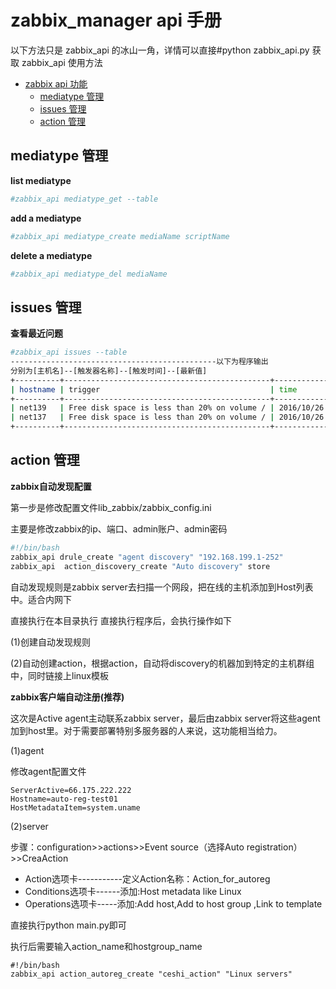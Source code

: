 # zabbix_manager api 手册

以下方法只是 zabbix_api 的冰山一角，详情可以直接#python zabbix_api.py 获取 zabbix_api 使用方法

* [zabbix api 功能](#zabbix-api-功能)
	* [mediatype 管理](#mediatype-管理)
	* [issues 管理](#issues-管理)
	* [action 管理](#action-管理)

## mediatype 管理

**list mediatype**

```bash
#zabbix_api mediatype_get --table
```

**add a mediatype**

```bash
#zabbix_api mediatype_create mediaName scriptName
```

**delete a mediatype**

```bash
#zabbix_api mediatype_del mediaName
```
## issues 管理

**查看最近问题**

```bash
#zabbix_api issues --table
----------------------------------------------以下为程序输出
分别为[主机名]--[触发器名称]--[触发时间]--[最新值]
+----------+----------------------------------------------+---------------------+-----------+
| hostname | trigger                                      | time                | prevvalue |
+----------+----------------------------------------------+---------------------+-----------+
| net139   | Free disk space is less than 20% on volume / | 2016/10/26 09:10:44 | 18.0161   |
| net137   | Free disk space is less than 20% on volume / | 2016/10/26 09:11:32 | 18.0161   |
+----------+----------------------------------------------+---------------------+-----------+
```
## action 管理

**zabbix自动发现配置**


第一步是修改配置文件lib_zabbix/zabbix_config.ini 

主要是修改zabbix的ip、端口、admin账户、admin密码

```bash
#!/bin/bash
zabbix_api drule_create "agent discovery" "192.168.199.1-252"
zabbix_api  action_discovery_create "Auto discovery" store
``` 
自动发现规则是zabbix server去扫描一个网段，把在线的主机添加到Host列表中。适合内网下

直接执行在本目录执行 
直接执行程序后，会执行操作如下

(1)创建自动发现规则

(2)自动创建action，根据action，自动将discovery的机器加到特定的主机群组中，同时链接上linux模板

**zabbix客户端自动注册(推荐)**

这次是Active agent主动联系zabbix server，最后由zabbix server将这些agent加到host里。对于需要部署特别多服务器的人来说，这功能相当给力。

(1)agent

修改agent配置文件
```
ServerActive=66.175.222.222
Hostname=auto-reg-test01
HostMetadataItem=system.uname
```
(2)server

步骤：configuration>>actions>>Event source（选择Auto registration）>>CreaAction

* Action选项卡-----------定义Action名称：Action_for_autoreg
* Conditions选项卡------添加:Host metadata like Linux
* Operations选项卡-----添加:Add host,Add to host group ,Link to template

直接执行python main.py即可

执行后需要输入action_name和hostgroup_name

```
#!/bin/bash
zabbix_api action_autoreg_create "ceshi_action" "Linux servers"
```
